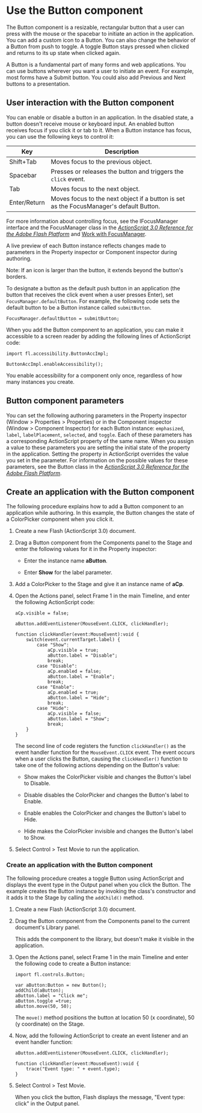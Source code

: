 # Use the Button component

The Button component is a resizable, rectangular button that a user can press
with the mouse or the spacebar to initiate an action in the application. You can
add a custom icon to a Button. You can also change the behavior of a Button from
push to toggle. A toggle Button stays pressed when clicked and returns to its up
state when clicked again.

A Button is a fundamental part of many forms and web applications. You can use
buttons wherever you want a user to initiate an event. For example, most forms
have a Submit button. You could also add Previous and Next buttons to a
presentation.

## User interaction with the Button component

You can enable or disable a button in an application. In the disabled state, a
button doesn't receive mouse or keyboard input. An enabled button receives focus
if you click it or tab to it. When a Button instance has focus, you can use the
following keys to control it:

| Key          | Description                                                                             |
| ------------ | --------------------------------------------------------------------------------------- |
| Shift+Tab    | Moves focus to the previous object.                                                     |
| Spacebar     | Presses or releases the button and triggers the `click` event.                          |
| Tab          | Moves focus to the next object.                                                         |
| Enter/Return | Moves focus to the next object if a button is set as the FocusManager's default Button. |

For more information about controlling focus, see the IFocusManager interface
and the FocusManager class in the
_[ActionScript 3.0 Reference for the Adobe Flash Platform](https://help.adobe.com/en_US/FlashPlatform/reference/actionscript/3/index.html)_
and
[Work with FocusManager](../working-with-components/work-with-focusmanager.md).

A live preview of each Button instance reflects changes made to parameters in
the Property inspector or Component inspector during authoring.

Note: If an icon is larger than the button, it extends beyond the button's
borders.

To designate a button as the default push button in an application (the button
that receives the click event when a user presses Enter), set
`FocusManager.defaultButton`. For example, the following code sets the default
button to be a Button instance called `submitButton`.

    FocusManager.defaultButton = submitButton;

When you add the Button component to an application, you can make it accessible
to a screen reader by adding the following lines of ActionScript code:

    import fl.accessibility.ButtonAccImpl;

    ButtonAccImpl.enableAccessibility();

You enable accessibility for a component only once, regardless of how many
instances you create.

## Button component parameters

You can set the following authoring parameters in the Property inspector
(Window \> Properties \> Properties) or in the Component inspector (Window \>
Component Inspector) for each Button instance: `emphasized`, `label`,
`labelPlacement`, `selected`, and `toggle`. Each of these parameters has a
corresponding ActionScript property of the same name. When you assign a value to
these parameters you are setting the initial state of the property in the
application. Setting the property in ActionScript overrides the value you set in
the parameter. For information on the possible values for these parameters, see
the Button class in the
_[ActionScript 3.0 Reference for the Adobe Flash Platform](https://help.adobe.com/en_US/FlashPlatform/reference/actionscript/3/index.html)_.

## Create an application with the Button component

The following procedure explains how to add a Button component to an application
while authoring. In this example, the Button changes the state of a ColorPicker
component when you click it.

1.  Create a new Flash (ActionScript 3.0) document.

2.  Drag a Button component from the Components panel to the Stage and enter the
    following values for it in the Property inspector:

    - Enter the instance name **aButton**.

    - Enter **Show** for the label parameter.

3.  Add a ColorPicker to the Stage and give it an instance name of **aCp**.

4.  Open the Actions panel, select Frame 1 in the main Timeline, and enter the
    following ActionScript code:

        aCp.visible = false;

        aButton.addEventListener(MouseEvent.CLICK, clickHandler);

        function clickHandler(event:MouseEvent):void {
            switch(event.currentTarget.label) {
                case "Show":
                    aCp.visible = true;
                    aButton.label = "Disable";
                    break;
                case "Disable":
                    aCp.enabled = false;
                    aButton.label = "Enable";
                    break;
                case "Enable":
                    aCp.enabled = true;
                    aButton.label = "Hide";
                    break;
                case "Hide":
                    aCp.visible = false;
                    aButton.label = "Show";
                    break;
            }
        }

    The second line of code registers the function `clickHandler()` as the event
    handler function for the `MouseEvent.CLICK` event. The event occurs when a
    user clicks the Button, causing the `clickHandler()` function to take one of
    the following actions depending on the Button's value:

    - Show makes the ColorPicker visible and changes the Button's label to
      Disable.

    - Disable disables the ColorPicker and changes the Button's label to Enable.

    - Enable enables the ColorPicker and changes the Button's label to Hide.

    - Hide makes the ColorPicker invisible and changes the Button's label to
      Show.

5.  Select Control \> Test Movie to run the application.

### Create an application with the Button component

The following procedure creates a toggle Button using ActionScript and displays
the event type in the Output panel when you click the Button. The example
creates the Button instance by invoking the class's constructor and it adds it
to the Stage by calling the `addChild()` method.

1.  Create a new Flash (ActionScript 3.0) document.

2.  Drag the Button component from the Components panel to the current
    document's Library panel.

    This adds the component to the library, but doesn't make it visible in the
    application.

3.  Open the Actions panel, select Frame 1 in the main Timeline and enter the
    following code to create a Button instance:

        import fl.controls.Button;

        var aButton:Button = new Button();
        addChild(aButton);
        aButton.label = "Click me";
        aButton.toggle =true;
        aButton.move(50, 50);

    The `move()` method positions the button at location 50 (x coordinate), 50
    (y coordinate) on the Stage.

4.  Now, add the following ActionScript to create an event listener and an event
    handler function:

        aButton.addEventListener(MouseEvent.CLICK, clickHandler);

        function clickHandler(event:MouseEvent):void {
            trace("Event type: " + event.type);
        }

5.  Select Control \> Test Movie.

    When you click the button, Flash displays the message, "Event type: click"
    in the Output panel.
